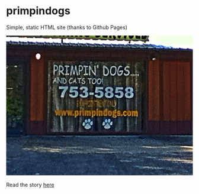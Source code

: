 primpindogs
===========

Simple, static HTML site (thanks to Github Pages)

![Building Front with domain name in large letters](https://github.com/ParkinT/primpindogs/blob/gh-pages/primpindogs.png?raw=true)

Read the story [here](https://github.com/ParkinT/primpindogs/tree/gh-pages#primpindogs)
